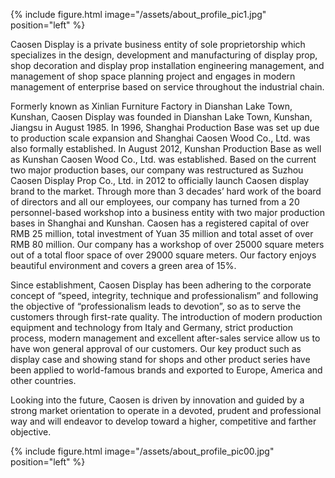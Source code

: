 {% include figure.html image="/assets/about_profile_pic1.jpg" position="left" %}

Caosen Display is a private business entity of sole proprietorship which specializes in the design, development and manufacturing of display prop, shop decoration and display prop installation engineering management, and management of shop space planning project and engages in modern management of enterprise based on service throughout the industrial chain.

Formerly known as Xinlian Furniture Factory in Dianshan Lake Town, Kunshan, Caosen Display was founded in Dianshan Lake Town, Kunshan, Jiangsu in August 1985. In 1996, Shanghai Production Base was set up due to production scale expansion and Shanghai Caosen Wood Co., Ltd. was also formally established. In August 2012, Kunshan Production Base as well as Kunshan Caosen Wood Co., Ltd. was established. Based on the current two major production bases, our company was restructured as Suzhou Caosen Display Prop Co., Ltd. in 2012 to officially launch Caosen display brand to the market. Through more than 3 decades’ hard work of the board of directors and all our employees, our company has turned from a 20 personnel-based workshop into a business entity with two major production bases in Shanghai and Kunshan. Caosen has a registered capital of over RMB 25 million, total investment of Yuan 35 million and total asset of over RMB 80 million. Our company has a workshop of over 25000 square meters out of a total floor space of over 29000 square meters. Our factory enjoys beautiful environment and covers a green area of 15%. 

Since establishment, Caosen Display has been adhering to the corporate concept of “speed, integrity, technique and professionalism” and following the objective of “professionalism leads to devotion”, so as to serve the customers through first-rate quality. The introduction of modern production equipment and technology from Italy and Germany, strict production process, modern management and excellent after-sales service allow us to have won general approval of our customers. Our key product such as display case and showing stand for shops and other product series have been applied to world-famous brands and exported to Europe, America and other countries.

Looking into the future, Caosen is driven by innovation and guided by a strong market orientation to operate in a devoted, prudent and professional way and will endeavor to develop toward a higher, competitive and farther objective.


{% include figure.html image="/assets/about_profile_pic00.jpg" position="left" %}
